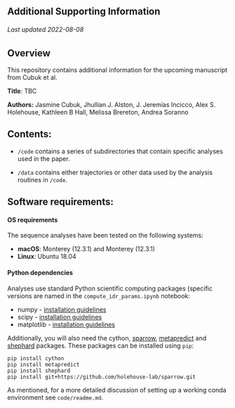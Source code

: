 ## Additional Supporting Information
###### Last updated 2022-08-08

## Overview
This repository contains additional information for the upcoming manuscript from Cubuk et al.

**Title**: TBC

**Authors:** Jasmine Cubuk, Jhullian J. Alston, J. Jeremías Incicco, Alex S. Holehouse, Kathleen B Hall, Melissa Brereton, Andrea Soranno


## Contents:

* `/code` contains a series of subdirectories that contain specific analyses used in the paper.

* `/data` contains either trajectories or other data used by the analysis routines in `/code`.


## Software requirements:
#### OS requirements
The sequence analyses have been tested on the following systems:

* **macOS**: Monterey (12.3.1) and Monterey (12.3.1)
* **Linux**: Ubuntu 18.04

#### Python dependencies
Analyses use standard Python scientific computing packages (specific versions are named in the `compute_idr_params.ipynb` notebook:

* numpy - [installation guidelines](https://numpy.org/install/)
* scipy - [installation guidelines](https://scipy.org/install/)
* matplotlib - [installation guidelines](https://matplotlib.org/stable/users/installing/index.html)

Additionally, you will also need the cython, [sparrow](https://github.com/holehouse-lab/sparrow), [metapredict](https://github.com/idptools/metapredict) and [shephard](https://shephard.readthedocs.io/) packages. These packages can be installed using `pip`:

	pip install cython
	pip install metapredict
	pip install shephard
	pip install git+https://github.com/holehouse-lab/sparrow.git

As mentioned, for a more detailed discussion of setting up a working conda environment see `code/readme.md`.

